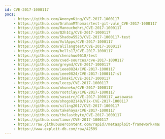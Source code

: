 ```yaml
---
id: CVE-2017-1000117
pocs:
    - https://github.com/AnonymKing/CVE-2017-1000117
    - https://github.com/GrahamMThomas/test-git-vuln_CVE-2017-1000117
    - https://github.com/Manouchehri/CVE-2017-1000117
    - https://github.com/Q2h1Cg/CVE-2017-1000117
    - https://github.com/Shadow5523/CVE-2017-1000117-test
    - https://github.com/VulApps/CVE-2017-1000117
    - https://github.com/alilangtest/CVE-2017-1000117
    - https://github.com/bells17/CVE-2017-1000117
    - https://github.com/chenzhuo0618/test
    - https://github.com/cved-sources/cve-2017-1000117
    - https://github.com/greymd/CVE-2017-1000117
    - https://github.com/ieee0824/CVE-2017-1000117
    - https://github.com/ieee0824/CVE-2017-1000117-sl
    - https://github.com/ikmski/CVE-2017-1000117
    - https://github.com/leezp/CVE-2017-1000117
    - https://github.com/nkoneko/CVE-2017-1000117
    - https://github.com/rootclay/CVE-2017-1000117
    - https://github.com/sasairc/CVE-2017-1000117_wasawasa
    - https://github.com/shogo82148/Fix-CVE-2017-1000117
    - https://github.com/siling2017/CVE-2017-1000117
    - https://github.com/takehaya/CVE-2017-1000117
    - https://github.com/thelastbyte/CVE-2017-1000117
    - https://github.com/timwr/CVE-2017-1000117
    - https://raw.githubusercontent.com/rapid7/metasploit-framework/master/modules/exploits/multi/http/git_submodule_command_exec.rb
    - https://www.exploit-db.com/raw/42599
---
```


